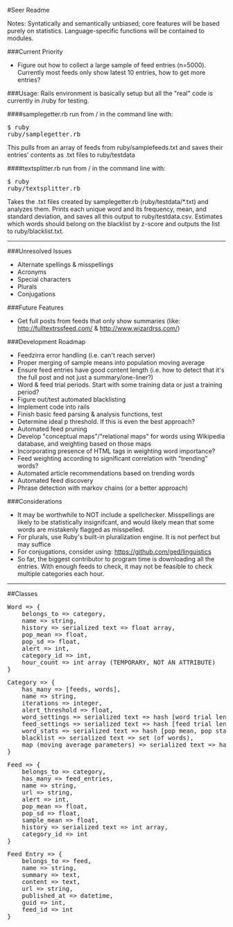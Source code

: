 #Seer Readme

Notes: Syntatically and semantically unbiased; core features will be based purely on statistics. Language-specific functions will be contained to modules. 
  

###Current Priority
- Figure out how to collect a large sample of feed entries (n=5000). Currently most feeds only show latest 10 entries, how to get more entries?

  

###Usage:
Rails environment is basically setup but all the "real" code is currently in /ruby for testing.

####samplegetter.rb
run from / in the command line with:
    <pre>$ ruby ruby/samplegetter.rb</pre>

This pulls from an array of feeds from ruby/samplefeeds.txt and saves their entries' contents as .txt files to ruby/testdata

####textsplitter.rb
run from / in the command line with:
    <pre>$ ruby ruby/textsplitter.rb</pre>

Takes the .txt files created by samplegetter.rb (ruby/testdata/\*.txt) and analyzes them. Prints each unique word and its frequency, mean, and standard deviation, and saves all this output to ruby/testdata.csv. Estimates which words should belong on the blacklist by z-score and outputs the list to ruby/blacklist.txt.

---

###Unresolved Issues
- Alternate spellings & misspellings
- Acronyms
- Special characters
- Plurals
- Conjugations  
  

###Future Features
- Get full posts from feeds that only show summaries (like: http://fulltextrssfeed.com/ & http://www.wizardrss.com/)
  


###Development Roadmap
- Feedzirra error handling (i.e. can't reach server)
- Proper merging of sample means into population moving average
- Ensure feed entries have good content length (i.e. how to detect that it's the full post and not just a summary/one-liner?)
- Word & feed trial periods. Start with some training data or just a training period?
- Figure out/test automated blacklisting
- Implement code into rails
- Finish basic feed parsing & analysis functions, test
- Determine ideal p threshold. If this is even the best approach?
- Automated feed pruning
- Develop "conceptual maps"/"relational maps" for words using Wikipedia database, and weighting based on those maps
- Incorporating presence of HTML tags in weighting word importance?
- Feed weighting according to significant correlation with "trending" words?
- Automated article recommendations based on trending words
- Automated feed discovery
- Phrase detection with markov chains (or a better approach)
  


###Considerations
- It may be worthwhile to NOT include a spellchecker. Misspellings are likely to be statistically insignifcant, and would likely mean that some words are mistakenly flagged as misspelled.
- For plurals, use Ruby's built-in pluralization engine. It is not perfect but may suffice
- For conjugations, consider using: https://github.com/ged/linguistics
- So far, the biggest contributor to program time is downloading all the entries. With enough feeds to check, it may not be feasible to check multiple categories each hour.

---

##Classes
<pre>
Word => { 
	belongs_to => category,
	name => string,
	history => serialized text => float array,
	pop_mean => float,
	pop_sd => float,
	alert => int,
	category_id => int,
	hour_count => int array (TEMPORARY, NOT AN ATTRIBUTE)
}
</pre>

<pre>
Category => {
	has_many => [feeds, words],
	name => string,
	iterations => integer,
	alert_threshold => float,
	word_settings => serialized text => hash [word trial length, blacklist z-score],
	feed_settings => serialized text => hash [feed trial length, minimum post rate, prune threshold],
	word_stats => serialized text => hash [pop mean, pop standard deviation],
	blacklist => serialized text => set (of words), 
	map (moving average parameters) => serialized text => hash [type, subset size, alpha coefficient]
}</pre>

<pre>
Feed => {
	belongs_to => category,
	has_many => feed_entries,
	name => string,
	url => string,
	alert => int,
	pop_mean => float,
	pop_sd => float,
	sample_mean => float,
	history => serialized text => int array,
	category_id => int
}
</pre>

<pre>
Feed Entry => {
	belongs_to => feed,
	name => string,
	summary => text,
	content => text,
	url => string,
	published_at => datetime,
	guid => int,
	feed_id => int
}
</pre>
